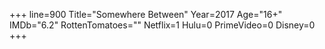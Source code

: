 +++
line=900
Title="Somewhere Between"
Year=2017
Age="16+"
IMDb="6.2"
RottenTomatoes=""
Netflix=1
Hulu=0
PrimeVideo=0
Disney=0
+++

